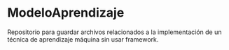 # ModeloAprendizaje
Repositorio para guardar archivos relacionados a la implementación de un técnica de aprendizaje máquina sin usar framework.
